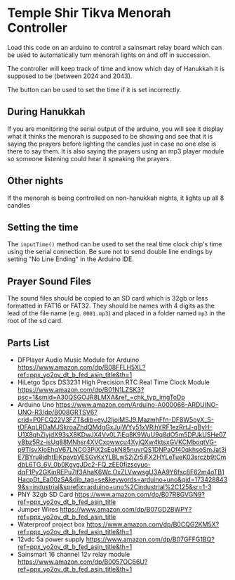 # Temple Shir Tikva Menorah Controller

Load this code on an arduino to control a sainsmart relay board which can be used to automatically turn menorah lights on and off in succession.

The controller will keep track of time and know which day of Hanukkah it is supposed to be (between 2024 and 2043).

The button can be used to set the time if it is set incorrectly.

## During Hanukkah

If you are monitoring the serial output of the arduino, you will see it display what it thinks the menorah is supposed to be showing and see that it is saying the prayers before lighting the candles just in case no one else is there to say them.
It is also saying the prayers using an mp3 player module so someone listening could hear it speaking the prayers.

## Other nights
If the menorah is being controlled on non-hanukkah nights, it lights up all 8 candles

## Setting the time
The `inputTime()` method can be used to set the real time clock chip's time using the serial connection.  Be sure not to send double line endings by setting "No Line Ending" in the Arduino IDE.

## Prayer Sound Files
The sound files should be copied to an SD card which is 32gb or less formatted in FAT16 or FAT32.  They should be names with 4 digits as the lead of the file name (e.g. `0001.mp3`) and placed in a folder named `mp3` in the root of the sd card.

## Parts List
* DFPlayer Audio Music Module for Arduino https://www.amazon.com/dp/B08FFLH5XL?ref=ppx_yo2ov_dt_b_fed_asin_title&th=1
* HiLetgo 5pcs DS3231 High Precision RTC Real Time Clock Module https://www.amazon.com/dp/B01N1LZSK3?psc=1&smid=A30QSGOJR8LMXA&ref_=chk_typ_imgToDp
* Arduino Uno https://www.amazon.com/Arduino-A000066-ARDUINO-UNO-R3/dp/B008GRTSV6?crid=P0FCQ22V3FZT&dib=eyJ2IjoiMSJ9.MazmhFfn-DF8W5oyX_S-tDFAqLRDaMJSkroaZhdQMdgGxJujWYy51xVRihYRF1ezRrtJ-qByH-U1X8qhZiyjdX93sX8KDwJX4Vv0L7iEq8K9WuU9q8dO5m5DPJkUSHe07yBbz5Rz-isUq88MNhsr4XVCxpwwcu4XyjQXw4ktsxGVKCMboqtVG-p9TlsvXIoEhqV67LNCO3PjX2sEgkN85nuvrQS1DNPaOf40qkhsoSmJat3iE7BYru8jdhtEjKpavbVESGvKxYLBLwS2jZr5iFX2HYLeTueK03srczb9tCmdbL6TG_6V_0b0KgygJDc2-FQ_zEE0fjzscyuo-dqF1Py2GKinREPu7lf3AhaK6Wc.OxZLVwwsgU3AA9Y6fsc8F62m4oTB1HacpDt_Ea00zSA&dib_tag=se&keywords=arduino+uno&qid=1734288439&s=industrial&sprefix=arduino+uno%2Cindustrial%2C125&sr=1-3
* PNY 32gb SD Card https://www.amazon.com/dp/B07R8GVGN9?ref=ppx_yo2ov_dt_b_fed_asin_title
* Jumper Wires https://www.amazon.com/dp/B07GD2BWPY?ref=ppx_yo2ov_dt_b_fed_asin_title
* Waterproof project box https://www.amazon.com/dp/B0CQG2KM5X?ref=ppx_yo2ov_dt_b_fed_asin_title&th=1
* 12vdc 5a power supply https://www.amazon.com/dp/B07GFFG1BQ?ref=ppx_yo2ov_dt_b_fed_asin_title&th=1
* Sainsmart 16 channel 12v relay module https://www.amazon.com/dp/B0057OC66U?ref=ppx_yo2ov_dt_b_fed_asin_title&th=1
